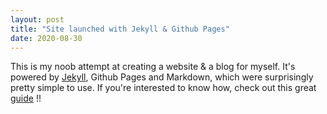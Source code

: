 ```yaml
---
layout: post
title: "Site launched with Jekyll & Github Pages"
date: 2020-08-30
---
```


This is my noob attempt at creating a website & a blog for myself.
It's powered by [Jekyll](http://jekyllrb.com), Github Pages and Markdown, which were surprisingly pretty simple to use.
If you're interested to know how, check out this great [guide](http://jmcglone.com/guides/github-pages/) !!